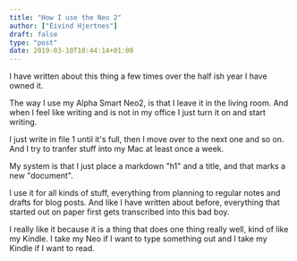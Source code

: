 ```yaml
---
title: "How I use the Neo 2"
author: ["Eivind Hjertnes"]
draft: false
type: "post"
date: 2019-03-10T10:44:14+01:00
---
```


I have written about this thing a few times over the half ish year I
have owned it.

The way I use my Alpha Smart Neo2, is that I leave it in the living
room. And when I feel like writing and is not in my office I just turn
it on and start writing.

I just write in file 1 until it's full, then I move over to the next one
and so on. And I try to tranfer stuff into my Mac at least once a week.

My system is that I just place a markdown "h1" and a title, and that
marks a new "document".

I use it for all kinds of stuff, everything from planning to regular
notes and drafts for blog posts. And like I have written about before,
everything that started out on paper first gets transcribed into this
bad boy.

I really like it because it is a thing that does one thing really well,
kind of like my Kindle. I take my Neo if I want to type something out
and I take my Kindle if I want to read.
